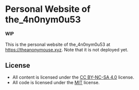 # Personal Website of the_4n0nym0u53

#### WIP

This is the personal website of the_4n0nym0u53 at https://theanonymouse.xyz. Note that it is not deployed yet.

## License

- All content is licensed under the [CC BY-NC-SA 4.0](https://creativecommons.org/licenses/by-nc-sa/4.0) license.
- All code is licensed under the [MIT](https://mit-license.org) license.